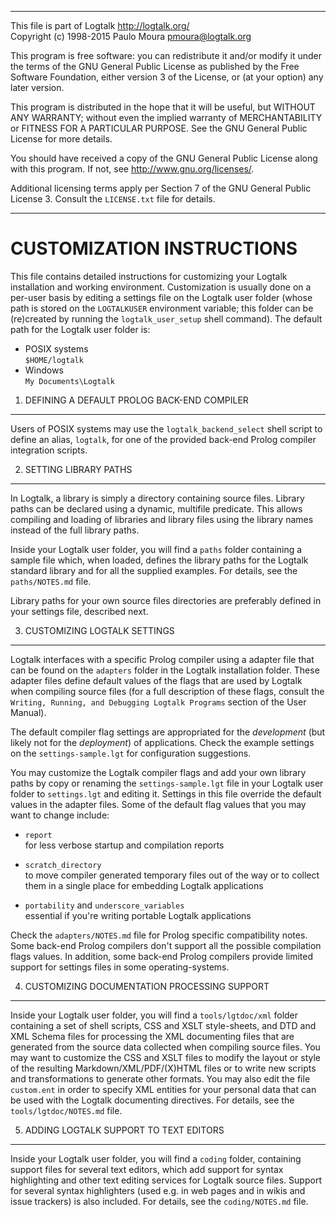 ________________________________________________________________________

This file is part of Logtalk <http://logtalk.org/>  
Copyright (c) 1998-2015 Paulo Moura <pmoura@logtalk.org>

This program is free software: you can redistribute it and/or modify
it under the terms of the GNU General Public License as published by
the Free Software Foundation, either version 3 of the License, or
(at your option) any later version.

This program is distributed in the hope that it will be useful,
but WITHOUT ANY WARRANTY; without even the implied warranty of
MERCHANTABILITY or FITNESS FOR A PARTICULAR PURPOSE.  See the
GNU General Public License for more details.

You should have received a copy of the GNU General Public License
along with this program.  If not, see <http://www.gnu.org/licenses/>.

Additional licensing terms apply per Section 7 of the GNU General
Public License 3. Consult the `LICENSE.txt` file for details.
________________________________________________________________________


CUSTOMIZATION INSTRUCTIONS
==========================

This file contains detailed instructions for customizing your Logtalk 
installation and working environment. Customization is usually done on
a per-user basis by editing a settings file on the Logtalk user folder 
(whose path is stored on the `LOGTALKUSER` environment variable; this
folder can be (re)created by running the `logtalk_user_setup` shell
command). The default path for the Logtalk user folder is:

* POSIX systems  
    `$HOME/logtalk`
* Windows  
    `My Documents\Logtalk`


1. DEFINING A DEFAULT PROLOG BACK-END COMPILER
----------------------------------------------

Users of POSIX systems may use the `logtalk_backend_select` shell script
to define an alias, `logtalk`, for one of the provided back-end Prolog
compiler integration scripts.


2. SETTING LIBRARY PATHS
------------------------

In Logtalk, a library is simply a directory containing source files. Library 
paths can be declared using a dynamic, multifile predicate. This allows 
compiling and loading of libraries and library files using the library names
instead of the full library paths.

Inside your Logtalk user folder, you will find a `paths` folder containing 
a sample file which, when loaded, defines the library paths for the Logtalk 
standard library and for all the supplied examples. For details, see the
`paths/NOTES.md` file.

Library paths for your own source files directories are preferably defined in
your settings file, described next.


3. CUSTOMIZING LOGTALK SETTINGS
-------------------------------

Logtalk interfaces with a specific Prolog compiler using a adapter file that
can be found on the `adapters` folder in the Logtalk installation folder.
These adapter files define default values of the flags that are used by
Logtalk when compiling source files (for a full description of these flags, 
consult the `Writing, Running, and Debugging Logtalk Programs` section of
the User Manual). 

The default compiler flag settings are appropriated for the *development* (but
likely not for the *deployment*) of applications. Check the example settings on
the `settings-sample.lgt` for configuration suggestions.

You may customize the Logtalk compiler flags and add your own library paths
by copy or renaming the `settings-sample.lgt` file in your Logtalk user folder
to `settings.lgt` and editing it. Settings in this file override the default 
values in the adapter files. Some of the default flag values that you may want
to change include:

* `report`  
    for less verbose startup and compilation reports

* `scratch_directory`  
    to move compiler generated temporary files out of the way or to
    collect them in a single place for embedding Logtalk applications

* `portability` and `underscore_variables`  
    essential if you're writing portable Logtalk applications

Check the `adapters/NOTES.md` file for Prolog specific compatibility notes.
Some back-end Prolog compilers don't support all the possible compilation
flags values. In addition, some back-end Prolog compilers provide limited
support for settings files in some operating-systems.


4. CUSTOMIZING DOCUMENTATION PROCESSING SUPPORT
-----------------------------------------------

Inside your Logtalk user folder, you will find a `tools/lgtdoc/xml` folder
containing a set of shell scripts, CSS and XSLT style-sheets, and DTD and
XML Schema files for processing the XML documenting files that are generated 
from the source data collected when compiling source files. You may want to
customize the CSS and XSLT files to modify the layout or style of the resulting
Markdown/XML/PDF/(X)HTML files or to write new scripts and transformations to
generate other formats. You may also edit the file `custom.ent` in order to
specify XML entities for your personal data that can be used with the Logtalk
documenting directives. For details, see the `tools/lgtdoc/NOTES.md` file.


5. ADDING LOGTALK SUPPORT TO TEXT EDITORS
-----------------------------------------

Inside your Logtalk user folder, you will find a `coding` folder, containing 
support files for several text editors, which add support for syntax 
highlighting and other text editing services for Logtalk source files.
Support for several syntax highlighters (used e.g. in web pages and in wikis
and issue trackers) is also included. For details, see the `coding/NOTES.md`
file.
